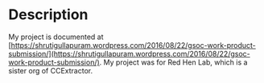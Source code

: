 
# Description

My project is documented at [https://shrutigullapuram.wordpress.com/2016/08/22/gsoc-work-product-submission/](https://shrutigullapuram.wordpress.com/2016/08/22/gsoc-work-product-submission/).
My project was for Red Hen Lab, which is a sister org of CCExtractor.

